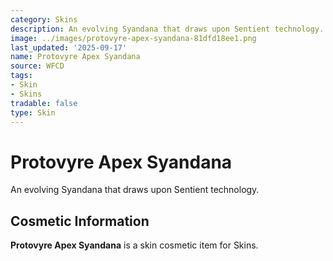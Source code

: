```yaml
---
category: Skins
description: An evolving Syandana that draws upon Sentient technology.
image: ../images/protovyre-apex-syandana-81dfd18ee1.png
last_updated: '2025-09-17'
name: Protovyre Apex Syandana
source: WFCD
tags:
- Skin
- Skins
tradable: false
type: Skin
---
```


# Protovyre Apex Syandana

An evolving Syandana that draws upon Sentient technology.

## Cosmetic Information

**Protovyre Apex Syandana** is a skin cosmetic item for Skins.

